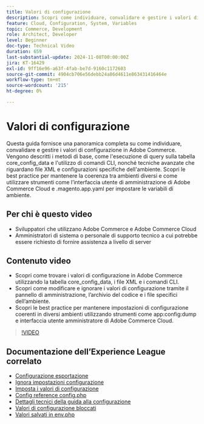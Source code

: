 ```yaml
---
title: Valori di configurazione
description: Scopri come individuare, convalidare e gestire i valori di configurazione in Adobe Commerce utilizzando core_config_data, file XML e le impostazioni di amministrazione.
feature: Cloud, Configuration, System, Variables
topic: Commerce, Development
role: Architect, Developer
level: Beginner
doc-type: Technical Video
duration: 659
last-substantial-update: 2024-11-08T00:00:00Z
jira: KT-16429
exl-id: 9ff16e96-a63f-4fab-be7d-9160c1172603
source-git-commit: 4904cb706e56debb24a86d4611e863431416464e
workflow-type: tm+mt
source-wordcount: '215'
ht-degree: 0%

---
```


# Valori di configurazione

Questa guida fornisce una panoramica completa su come individuare, convalidare e gestire i valori di configurazione in Adobe Commerce. Vengono descritti i metodi di base, come l&#39;esecuzione di query sulla tabella core_config_data e l&#39;utilizzo di comandi CLI, nonché tecniche avanzate che riguardano file XML e configurazioni specifiche dell&#39;ambiente. Scopri le best practice per mantenere la coerenza tra ambienti diversi e come utilizzare strumenti come l’interfaccia utente di amministrazione di Adobe Commerce Cloud e .magento.app.yaml per impostare le variabili di ambiente.

## Per chi è questo video

- Sviluppatori che utilizzano Adobe Commerce e Adobe Commerce Cloud
- Amministratori di sistema o personale di supporto tecnico a cui potrebbe essere richiesto di fornire assistenza a livello di server

## Contenuto video

- Scopri come trovare i valori di configurazione in Adobe Commerce utilizzando la tabella core_config_data, i file XML e i comandi CLI.
- Scopri come modificare e ignorare i valori di configurazione tramite il pannello di amministrazione, l’archivio del codice e i file specifici dell’ambiente.
- Scopri le best practice per mantenere impostazioni di configurazione coerenti in diversi ambienti utilizzando strumenti come app:config:dump e interfaccia utente amministratore di Adobe Commerce Cloud.

>[!VIDEO](https://video.tv.adobe.com/v/3436458/?learn=on)

## Documentazione dell’Experience League correlato

- [Configurazione esportazione](https://experienceleague.adobe.com/it/docs/commerce-operations/configuration-guide/cli/configuration-management/export-configuration)
- [Ignora impostazioni configurazione](https://experienceleague.adobe.com/it/docs/commerce-operations/configuration-guide/paths/override-config-settings)
- [Imposta i valori di configurazione](https://experienceleague.adobe.com/it/docs/commerce-operations/configuration-guide/cli/configuration-management/set-configuration-values)
- [Config reference config.php](https://experienceleague.adobe.com/it/docs/commerce-operations/configuration-guide/files/config-reference-configphp)
- [Dettagli tecnici della guida alla configurazione](https://experienceleague.adobe.com/it/docs/commerce-operations/configuration-guide/deployment/technical-details)
- [Valori di configurazione bloccati](https://experienceleague.adobe.com/it/docs/commerce-operations/configuration-guide/deployment/technical-details#:~:text=Configuration%20settings%20locked%20in%20the,php%20files)
- [Valori salvati in env.php](https://experienceleague.adobe.com/it/docs/commerce-knowledge-base/kb/troubleshooting/miscellaneous/locked-fields-in-magento-admin#:~:text=Cause,php%20)
